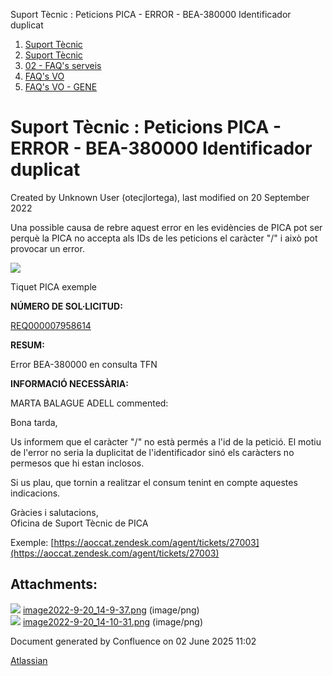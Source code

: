 Suport Tècnic : Peticions PICA - ERROR - BEA-380000 Identificador duplicat  

1.  [Suport Tècnic](index.html)
2.  [Suport Tècnic](13893782.html)
3.  [02 - FAQ's serveis](26313393.html)
4.  [FAQ's VO](28705575.html)
5.  [FAQ's VO - GENE](28705577.html)

Suport Tècnic : Peticions PICA - ERROR - BEA-380000 Identificador duplicat
==========================================================================

Created by Unknown User (otecjlortega), last modified on 20 September 2022

Una possible causa de rebre aquest error en les evidències de PICA pot ser perquè la PICA no accepta als IDs de les peticions el caràcter "/" i això pot provocar un error.

![](attachments/77824482/77824485.png)

Tiquet PICA exemple

**NÚMERO DE SOL·LICITUD:**

[REQ000007958614](https://pauticgencat.onbmc.com/arsys/servlet/ViewFormServlet?form=NTE%3aNotifier&server=onbmc-s&qual=%27179%27%3D%22AGGHQZJLF42VOAR880V1R78N1WLJ89%22)

  
  

**RESUM:**

Error BEA-380000 en consulta TFN

  
  

**INFORMACIÓ NECESSÀRIA:**

MARTA BALAGUE ADELL commented:  
  
Bona tarda,  
  
Us informem que el caràcter "/" no està permés a l'id de la petició. El motiu de l'error no seria la duplicitat de l'identificador sinó els caràcters no permesos que hi estan inclosos.  
  
Si us plau, que tornin a realitzar el consum tenint en compte aquestes indicacions.  
  
  
Gràcies i salutacions,  
Oficina de Suport Tècnic de PICA

  
  

  

Exemple: [https://aoccat.zendesk.com/agent/tickets/27003](https://aoccat.zendesk.com/agent/tickets/27003)

Attachments:
------------

![](images/icons/bullet_blue.gif) [image2022-9-20\_14-9-37.png](attachments/77824482/77824483.png) (image/png)  
![](images/icons/bullet_blue.gif) [image2022-9-20\_14-10-31.png](attachments/77824482/77824485.png) (image/png)  

Document generated by Confluence on 02 June 2025 11:02

[Atlassian](http://www.atlassian.com/)